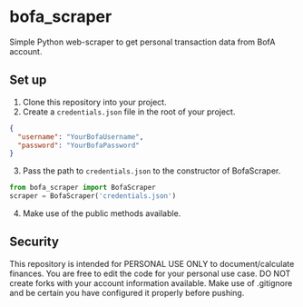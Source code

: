 # bofa_scraper
Simple Python web-scraper to get personal transaction data from BofA account.

## Set up
1. Clone this repository into your project.
2. Create a `credentials.json` file in the root of your project.
```json
{
  "username": "YourBofaUsername",
  "password": "YourBofaPassword"
}
```
3. Pass the path to `credentials.json` to the constructor of BofaScraper.
```python
from bofa_scraper import BofaScraper
scraper = BofaScraper('credentials.json')
```
4. Make use of the public methods available.

## Security
This repository is intended for PERSONAL USE ONLY to document/calculate finances.
You are free to edit the code for your personal use case.
DO NOT create forks with your account information available.
Make use of .gitignore and be certain you have configured it properly before pushing.
